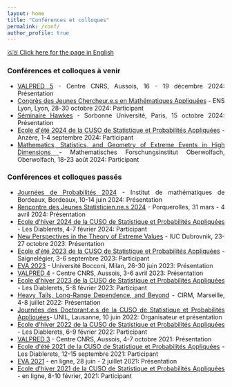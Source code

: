 ```yaml
---
layout: home
title: "Conférences et colloques" 
permalink: /conf/
author_profile: true
---
```


[:uk: Click here for the page in English](https://fabienbaeriswyl.fr/conf-en)
<style>body {text-align: justify}</style>
### Conférences et colloques à venir 
- [VALPRED 5](http://wintenberger.fr/VALPRED.html) - Centre CNRS, Aussois, 16 - 19 décembre 2024: Présentation
- [Congrès des Jeunes Chercheur.e.s en Mathématiques Appliquées](https://cjc-ma2024.sciencesconf.org/?lang=fr) - ENS Lyon, Lyon, 28-30 octobre 2024: Participant
- [Séminaire Hawkes](https://sites.google.com/site/charlottedionblanc/home/resarch/emergence-hawkes) - Sorbonne Université, Paris, 15 octobre 2024: Présentation
- [Ecole d'été 2024 de la CUSO de Statistique et Probabilités Appliquées](https://statistique.cuso.ch/?id=2688&tx_displaycontroller[showUid]=7108) - Anzère, 1-4 septembre 2024: Participant 
- [Mathematics, Statistics, and Geometry of Extreme Events in High Dimensions
](https://www.mfo.de/occasion/2434/www_view) - Mathematisches Forschungsinstitut Oberwolfach, Oberwolfach, 18-23 août 2024: Participant 

### Conférences et colloques passés
- [Journées de Probabilités 2024](https://indico.math.cnrs.fr/event/11353/overview) - Institut de mathématiques de Bordeaux, Bordeaux, 10-14 juin 2024: Présentation
- [Rencontre des Jeunes Statisticien.ne.s 2024](https://rjs2024.sciencesconf.org) - Porquerolles, 31 mars - 4 avril 2024: Présentation
- [Ecole d'hiver 2024 de la CUSO de Statistique et Probabilités Appliquées](https://statistique.cuso.ch/?id=2688&tx_displaycontroller[showUid]=7109) - Les Diablerets, 4-7 février 2024: Participant
- [New Perspectives in the Theory of Extreme Values](https://web.math.pmf.unizg.hr/paagrv/dubrovnik-meeting-2023) - IUC Dubrovnik, 23-27 octobre 2023: Présentation
- [Ecole d'été 2023 de la CUSO de Statistique et Probabilités Appliquées](https://statistique.cuso.ch/?id=2688&tx_displaycontroller[showUid]=6523) - Saignelégier, 3-6 septembre 2023: Participant
- [EVA 2023](https://dec.unibocconi.eu/research/extreme-value-analysis-eva-2023) - Université Bocconi, Milan, 26-30 juin 2023: Présentation
- [VALPRED 4](https://wintenberger.fr/VALPRED.html) - Centre CNRS, Aussois, 3-6 avril 2023: Présentation
- [Ecole d'hiver 2023 de la CUSO de Statistique et Probabilités Appliquées](https://statistique.cuso.ch/?id=2688&tx_displaycontroller[showUid]=6524) - Les Diablerets, 5-8 février 2023: Participant 
- [Heavy Tails, Long-Range Dependence, and Beyond](https://conferences.cirm-math.fr/2633.html) - CIRM, Marseille, 4-8 juillet 2022: Présentation 
- [Journées des Doctorant.e.s de la CUSO de Statistique et Probabilités Appliquées](https://statistique.cuso.ch/?id=2688&tx_displaycontroller[showUid]=6254)- UNIL, Lausanne, 10 juin 2022: Organisateur et présentation  
- [Ecole d'hiver 2022 de la CUSO de Statistique et Probabilités Appliquées](https://statistique.cuso.ch/?id=2688&tx_displaycontroller[showUid]=6252) - Les Diablerets, 6-9 février 2022: Participant 
- [VALPRED 3](http://wintenberger.fr/VALPRED.html) - Centre CNRS, Aussois, 4-7 octobre 2021: Présentation  
- [Ecole d'été 2021 de la CUSO de Statistique et Probabilités Appliquées](https://statistique.cuso.ch/?id=2688&tx_displaycontroller[showUid]=5459) - Les Diablerets, 12-15 septembre 2021: Participant 
- [EVA 2021](https://www.maths.ed.ac.uk/school-of-mathematics/eva-2021/program) - en ligne, 28 juin - 2 juillet 2021: Présentation  
- [Ecole d'hiver 2021 de la CUSO de Statistique et Probabilités Appliquées](https://statistique.cuso.ch/?id=2688&tx_displaycontroller[showUid]=5460) - en ligne, 8-10 février, 2021: Participant 
